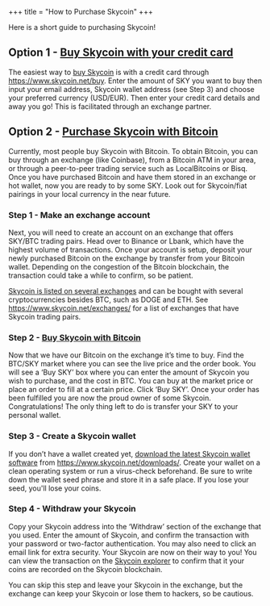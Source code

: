+++
title = "How to Purchase Skycoin"
+++

Here is a short guide to purchasing Skycoin!

## Option 1 - [Buy Skycoin with your credit card](https://www.skycoin.net/buy-fiat/)

The easiest way to [buy Skycoin](https://www.skycoin.net/buy) is with a credit card through https://www.skycoin.net/buy.
Enter the amount of SKY you want to buy then input your email address,
Skycoin wallet address (see Step 3) and choose your preferred currency (USD/EUR).
Then enter your credit card details and away you go!
This is facilitated through an exchange partner.

## Option 2 - [Purchase Skycoin with Bitcoin](https://exchange.skycoin.net)

Currently, most people buy Skycoin with Bitcoin. To obtain Bitcoin,
you can buy through an exchange (like Coinbase), from a Bitcoin ATM in your area,
or through a peer-to-peer trading service such as LocalBitcoins or Bisq.
Once you have purchased Bitcoin and have them stored in an exchange or hot wallet,
now you are ready to by some SKY. Look out for Skycoin/fiat pairings in your
local currency in the near future.

### Step 1 - Make an exchange account

Next, you will need to create an account on an exchange that offers SKY/BTC
trading pairs. Head over to Binance or Lbank, which have the highest volume of
transactions. Once your account is setup, deposit your newly purchased Bitcoin
on the exchange by transfer from your Bitcoin wallet. Depending on the congestion
of the Bitcoin blockchain, the transaction could take a while to confirm, so be patient.

[Skycoin is listed on several exchanges](https://www.skycoin.net/exchanges/)
and can be bought with several cryptocurrencies besides BTC, such as DOGE and ETH.
See https://www.skycoin.net/exchanges/ for a list of exchanges that have Skycoin trading pairs.

### Step 2 - [Buy Skycoin with Bitcoin](https://exchange.skycoin.net)

Now that we have our Bitcoin on the exchange it’s time to buy.
Find the BTC/SKY market where you can see the live price and the order book.
You will see a ‘Buy SKY’ box where you can enter the amount of Skycoin you
wish to purchase, and the cost in BTC. You can buy at the market price or place
an order to fill at a certain price. Click ‘Buy SKY’. Once your order has been
fulfilled you are now the proud owner of some Skycoin. Congratulations!
The only thing left to do is transfer your SKY to your personal wallet.

### Step 3 - Create a Skycoin wallet

If you don’t have a wallet created yet, [download the latest Skycoin wallet software](https://www.skycoin.net/downloads/)
from https://www.skycoin.net/downloads/. Create your wallet
on a clean operating system or run a virus-check beforehand. Be sure to write
down the wallet seed phrase and store it in a safe place.  If you lose your seed,
you'll lose your coins.

### Step 4 - Withdraw your Skycoin

Copy your Skycoin address into the ‘Withdraw’ section of the exchange
that you used. Enter the amount of Skycoin, and confirm the transaction with
your password or two-factor authentication. You may also need to click an
email link for extra security. Your Skycoin are now on their way to you!
You can view the transaction on the [Skycoin explorer](https://explorer.skycoin.net)
to confirm that it your coins are recorded on the Skycoin blockchain.

You can skip this step and leave your Skycoin in the exchange,
but the exchange can keep your Skycoin or lose them to hackers, so be cautious.
